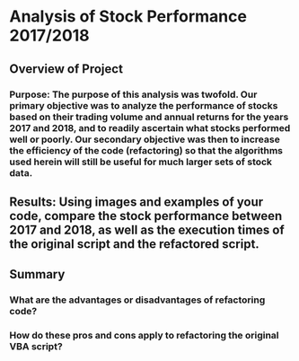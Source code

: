# Analysis of Stock Performance 2017/2018

## Overview of Project
### Purpose:  The purpose of this analysis was twofold.  Our primary objective was to analyze the performance of stocks based on their trading volume and annual returns for the years 2017 and 2018, and to readily ascertain what stocks performed well or poorly.  Our secondary objective was then to increase the efficiency of the code (refactoring) so that the algorithms used herein will still be useful for much larger sets of stock data.

## Results: Using images and examples of your code, compare the stock performance between 2017 and 2018, as well as the execution times of the original script and the refactored script.

## Summary

### What are the advantages or disadvantages of refactoring code?
### How do these pros and cons apply to refactoring the original VBA script?
